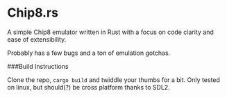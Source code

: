Chip8.rs
========

A simple Chip8 emulator written in Rust with a focus on code clarity and ease of extensibility.

Probably has a few bugs and a ton of emulation gotchas.

###Build Instructions

Clone the repo, ```cargo build``` and twiddle your thumbs for a bit. Only tested on linux, but should(?) be cross platform thanks to SDL2.
